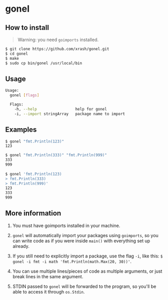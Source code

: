 # gonel

## How to install

> Warning: you need `goimports` installed.

```bash
$ git clone https://github.com/xrash/gonel.git
$ cd gonel
$ make
$ sudo cp bin/gonel /usr/local/bin
```

## Usage

```bash
Usage:
  gonel [flags]

  Flags:
    -h, --help                 help for gonel
    -i, --import stringArray   package name to import
```

## Examples

```bash
$ gonel "fmt.Println(123)"
123

$ gonel "fmt.Println(333)" "fmt.Println(999)"
333
999
	
$ gonel 'fmt.Println(123)
> fmt.Println(333)
> fmt.Println(999)'
123
333
999
```

## More information

1. You must have goimports installed in your machine.

2. `gonel` will automatically import your packages using `goimports`, so you can write code as if you were inside `main()` with everything set up already.

3. If you still need to explicitly import a package, use the flag `-i`, like this: `$ gonel -i fmt -i math 'fmt.Println(math.Max(20, 30))'`.

4. You can use multiple lines/pieces of code as multiple arguments, or just break lines in the same argument.

5. STDIN passed to `gonel` will be forwarded to the program, so you'll be able to access it through `os.Stdin`.
